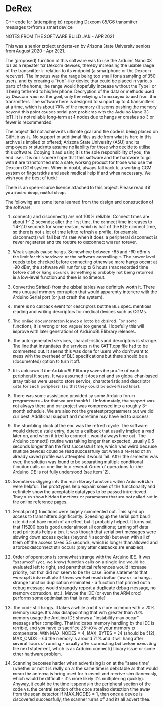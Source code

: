 
# DeRex

C++ code for (attempting to) repeating Dexcom G5/G6 transmitter messages to/from a smart device

NOTES FROM THE SOFTWARE BUILD JAN - APR 2021

This was a senior project undertaken by Arizona State University seniors from August 2020 - Apr 2021.

The (proposed) function of this software was to use the Arduino Nano 33 IoT as a repeater for Dexcom devices,
thereby increasing the usable range of the transmitter in relation to its endpoint (a smartphone or the Dexcom
receiver).  The impetus was the range being too small for a sampling of 350 users, and by creating a "hub"-like device
that could be placed in various parts of the home, the range would hopefully increase without the Type I or II
being tethered to his/her phone.  Decryption of the data or methods used by Dexcom was not the goal,
only the relaying of messages to and from the transmitters.  The software here is designed to support up
to 4 transmitters at a time, which is about 70% of the memory (it seems pushing the memory beyond this
point causes serial port problems with the Arduino Nano 33 IoT).  It is not reliable long-term at 4 nodes due to
hangs or crashes so 3 or fewer is recommended

The project did not achieve its ultimate goal and the code is being placed on GitHub as-is.
No support or additional files aside from what is here in this archive is implied or offered; Arizona
State University (ASU) and its employees or students assume no liability for those who decide to utilise
this software.  Copying it and using it is the sole responsibility of you, the end user.  It is our sincere
hope that this software and the hardware to go with it are transformed into a safe, working product for
those who use the Dexcom CGM system.  When in doubt, always fall back to a working CGM system or fingersticks
and seek medical help if and when necessary.  We wish you the best of luck!

There is an open-source licence attached to this project.  Please read it if you desire deep, restful sleep.

The following are some items learned from the design and construction of the software:

1.  connect() and disconnect() are not 100% reliable.  Connect times are about 1-1.2 seconds; after the first
    time, the connect time increases to 1.4-2.0 seconds for some reason, which is half of the BLE connect time, so
    there is not a lot of time left to refresh a profile, for example.  disconnect() will fail but it's rare
    when it does, a peripheral disconnect is never registered and the routine to disconnect will run forever.

2.  Weak signals cause hangs.  Somewhere between -85 and -90 dBm is the limit for this hardware or the software
    controlling it.  The power level needs to be checked before connecting otherwise more hangs occur; at -90 dBm,
    the software will run for up to 6 hours (max recorded time before stall or hang occurs).  Something is 
    probably not being returned in a low-level function and there is no timeout.

3.  Converting String() from the global tables was definitely worth it.  There was unusual memory corruption that
    would apparently interfere with the Arduino Serial port (or just crash the system).

4.  There is no callback event for descriptors but the BLE spec. mentions reading and writing descriptors for
    medical devices such as CGMs.

5.  The online documentation leaves a lot to be desired.  For some functions, it is wrong or too vague/
    too general.  Hopefully this will improve with later generations of ArduinoBLE library releases.

6.  The auto-generated services, characteristics and descriptors is strange.  The line that instantiates the
    services in the GATT.cpp file had to be commented out.  It seems this was done for users who don't want to
    mess with the overhead of BLE specifications but there should be a (documented) option to turn it off.

7.  It is unknown if the ArduinoBLE library saves the profile of each peripheral it scans.  It was assumed
    it does not and so global char-based array tables were used to store service, characteristic and descriptor
    data for each peripheral (so that they could be advertised later).

8.  There was some assistance provided by some Arduino forum programmers - for that we are thankful.  Unfortunately,
    the support was not always there and our project was compressed into a roughly 3-month schedule.  We are also not
    the greatest programmers but we did our best.  Additional support and more time may have led to success.

9.  The stumbling block at the end was the refresh cycle.  The software would detect a stale entry, due to
    a callback that usually implied a read later on, and when it tried to connect it would always time out.  The
    Arduino connect() routine was taking longer than expected, usually 0.5 seconds longer than the first
    successful time, which was weird because multiple devices could be read successfully but when a re-read of 
    an already saved profile was attempted it would fail.  After the semester was over, the solution was found
    to be separating multiple conditional function calls on one line into several.  Order of operations for the
    Arduino IDE is not fully understood (see item 12).

10. Sometimes digging into the main library functions within ArduinoBLE.h were helpful.  The prototypes help explain
    some of the functionality and definitely show the acceptable datatypes to be passed in/retrieved.  They also
    show hidden functions or parameters that are not called out in the online reference pages.

11. Serial.print() functions were largely commented out.  This sped up access to transmitters significantly.  Speeding
    up the serial port baud rate did not have much of an effect but it probably helped.  It turns out that 
    115200 bps is good under almost all conditions; turning off data read printouts helps a ton.  It was though
    that serial port messages were slowing down access cycles (beyond 4 seconds) but even with all of them off
    the access takes 5.5 seconds, which is longer than allowed and a forced disconnect still occurs (only after
    callbacks are enabled).

12. Order of operations is somewhat strange with the Arduino IDE.  It was "assumed" (yes, we know) function calls on a
    single line would be evaluated left to right, and parenthetical references would increase priority, but that
    did not seem to be the case.  Some statements that were split into multiple if-thens worked much better (few
    or no hangs, strange function duplication eliminated - a function that printed out a debug message would strangely
    repeat a duplicate debug message, no memory corruption, etc.).  Maybe the IDE (or even the ARM proc) performs some
    optimisation that is not visible?

13. The code still hangs.  It takes a while and it's more common with > 70% memory usage.  It's also disappointing that
    with greater than 70% memory usage the Arduino IDE shows a "instability may occur" message after compiling.  That
    indicates memory handling by the IDE is terrible, and you have to sacrifice 25-30% of your memory to compensate.
    With MAX_NODES = 4, MAX_BYTES = 24 (should be 512), MAX_CMDS = 64 the memory is around 71% and it will hang after
    several hours of running - usually after connecting but before executing the next statement, which is an Arduino
    connect() library issue or some other hardware problem.

14. Scanning becomes harder when advertising is on at the "same time" (whether or not it is really on at the same time
    is debatable as that would mean the antenna is being used for transmit and receive simultaneously, which would be
    difficult - it's more likely it's multiplexing quickly).  Anyway, it could be the time it spends in the peripheral
    section of the code vs. the central section of the code stealing detection time away from the scan detector.  If
    MAX_NODES = 1, then once a device is discovered successfully, the scanner turns off and its all advert then.
